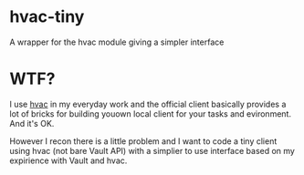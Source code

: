 # hvac-tiny
A wrapper for the hvac module giving a simpler interface

# WTF?
I use [hvac](https://github.com/hvac/hvac) in my everyday work and the official client basically provides a lot of bricks for building youown local client for your tasks and evironment. And it's OK.

However I recon there is a little problem and I want to code a tiny client using hvac (not bare Vault API) with a simplier to use interface based on my expirience with Vault and hvac.